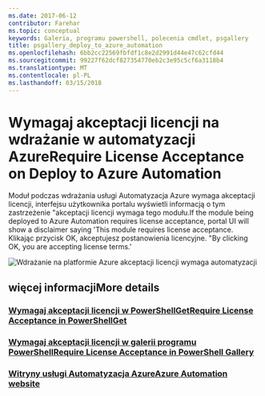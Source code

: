 ```yaml
---
ms.date: 2017-06-12
contributor: Farehar
ms.topic: conceptual
keywords: Galeria, programu powershell, polecenia cmdlet, psgallery
title: psgallery_deploy_to_azure_automation
ms.openlocfilehash: 6bb2cc22569fbfdf1c8e2d2991d44e47c62cfd44
ms.sourcegitcommit: 99227f62dcf827354770eb2c3e95c5cf6a3118b4
ms.translationtype: MT
ms.contentlocale: pl-PL
ms.lasthandoff: 03/15/2018
---
```

<a name="require-license-acceptance-on-deploy-to-azure-automation"></a><span data-ttu-id="11809-103">Wymagaj akceptacji licencji na wdrażanie w automatyzacji Azure</span><span class="sxs-lookup"><span data-stu-id="11809-103">Require License Acceptance on Deploy to Azure Automation</span></span>
===========================

<span data-ttu-id="11809-104">Moduł podczas wdrażania usługi Automatyzacja Azure wymaga akceptacji licencji, interfejsu użytkownika portalu wyświetli informacją o tym zastrzeżenie "akceptacji licencji wymaga tego modułu.</span><span class="sxs-lookup"><span data-stu-id="11809-104">If the module being deployed to Azure Automation requires license acceptance, portal UI will show a disclaimer saying 'This module requires license acceptance.</span></span> <span data-ttu-id="11809-105">Klikając przycisk OK, akceptujesz postanowienia licencyjne. "</span><span class="sxs-lookup"><span data-stu-id="11809-105">By clicking OK, you are accepting license terms.'</span></span>


![Wdrażanie na platformie Azure akceptacji licencji wymaga automatyzacji](Images/DeployToAzureAutomationRequireLicenseAcceptanceDisclaimer.png)


## <a name="more-details"></a><span data-ttu-id="11809-107">więcej informacji</span><span class="sxs-lookup"><span data-stu-id="11809-107">More details</span></span>
### <a name="require-license-acceptance-in-powershellgetpsgetmodulerequirelicenseacceptancemd"></a>[<span data-ttu-id="11809-108">Wymagaj akceptacji licencji w PowerShellGet</span><span class="sxs-lookup"><span data-stu-id="11809-108">Require License Acceptance in PowerShellGet</span></span>](../psget/module/RequireLicenseAcceptance.md)
### <a name="require-license-acceptance-in-powershell-gallerypsgalleryrequireslicenseacceptancemd"></a>[<span data-ttu-id="11809-109">Wymagaj akceptacji licencji w galerii programu PowerShell</span><span class="sxs-lookup"><span data-stu-id="11809-109">Require License Acceptance in PowerShell Gallery</span></span>](psgallery_requires_license_acceptance.md)
### <a name="azure-automation-websitehttpazuremicrosoftcomservicesautomation"></a>[<span data-ttu-id="11809-110">Witryny usługi Automatyzacja Azure</span><span class="sxs-lookup"><span data-stu-id="11809-110">Azure Automation website</span></span>](http://azure.microsoft.com/services/automation/)

